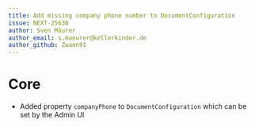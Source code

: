 ```yaml
---
title: Add missing company phone number to DocumentConfiguration
issue: NEXT-25636
author: Sven Mäurer
author_email: s.maeurer@kellerkinder.de
author_github: Zwaen91
---
```

# Core
* Added property `companyPhone` to `DocumentConfiguration` which can be set by the Admin UI
